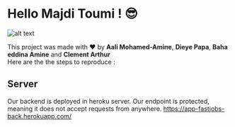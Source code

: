 # Hello Majdi Toumi ! :sunglasses:

![alt text](https://legacy.startupweek.co/wp-content/uploads/2015/08/startup-week-logo.svg)

This project was made with :heart: by **Aali Mohamed-Amine**, **Dieye Papa**, **Baha eddina Amine** and **Clement Arthur**<br />
Here are the the steps to reproduce :

## Server

Our backend is deployed in heroku server.
Our endpoint is protected, meaning it does not accept requests from anywhere.
https://app-fastjobs-back.herokuapp.com/
